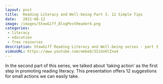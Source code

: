 ```yaml
---
layout: post
title:  Reading Literacy and Well-being Part 3. 12 Simple Tips
date:   2021-08-12
image: /images/StewGiff_BlogPostHeader4.png
categories: 
 - literacy
 - education
 - free resources
description: StewGiff Reading Literacy and Well-being series - part 3
videoURL: https://www.youtube.com/embed/3IiGnHlZxa4
---
```

In the second part of this series, we talked about ‘taking action’ as the first step in promoting reading literacy. This presentation offers 12 suggestions for small actions we can easily take.